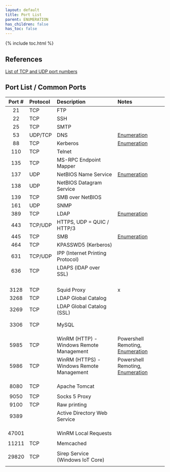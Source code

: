 ```yaml
---
layout: default
title: Port List
parent: ENUMERATION
has_children: false
has_toc: false
---
```


{% include toc.html %}

## References

[List of TCP and UDP port numbers](https://en.wikipedia.org/wiki/List_of_TCP_and_UDP_port_numbers)

## Port List / Common Ports

|Port #|Protocol|Description|Notes|
|:--:|:--|:--|:--|
|21|TCP|FTP||
|22|TCP|SSH||
|25|TCP|SMTP||
|53|UDP/TCP|DNS|[Enumeration](dns.md)|
|88|TCP|Kerberos|[Enumeration](kerberos.md)|
|110|TCP|Telnet||
|135|TCP|MS-RPC Endpoint Mapper||
|137|UDP|NetBIOS Name Service|[Enumeration](netbios.md)|
|138|UDP|NetBIOS Datagram Service||
|139|TCP|SMB over NetBIOS||
|161|UDP|SNMP||
|389|TCP|LDAP|[Enumeration](ldap.md)|
|443|TCP/UDP|HTTPS, UDP = QUIC / HTTP/3|
|445|TCP|SMB|[Enumeration](smb.md)|
|464|TCP|KPASSWD5 (Kerberos)||
|631|TCP/UDP|IPP (Internet Printing Protocol)|
|636|TCP|LDAPS (lDAP over SSL)||
||||
||||
||||
||||
|3128|TCP|Squid Proxy|x
|3268|TCP|LDAP Global Catalog||
|3269|TCP|LDAP Global Catalog (SSL)||
||||
||||
|3306|TCP|MySQL|
||||
||||
||||
|5985|TCP|WinRM (HTTP) - Windows Remote Management|Powershell Remoting, [Enumeration](winrm.md)|
|5986|TCP|WinRM (HTTPS) - Windows Remote Management|Powershell Remoting, [Enumeration](winrm.md)|
||||
||||
||||
|8080|TCP|Apache Tomcat|
||||
|9050|TCP|Socks 5 Proxy|
|9100|TCP|Raw printing|
|9389||Active Directory Web Service||
||||
||||
||||
|47001||WinRM Local Requests||
||||
|11211|TCP|Memcached||
||||
|29820|TCP|Sirep Service (Windows IoT Core)|
||||
